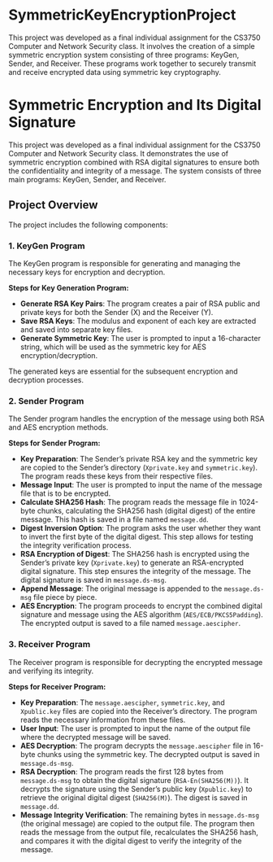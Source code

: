 # SymmetricKeyEncryptionProject

This project was developed as a final individual assignment for the CS3750 Computer and Network Security class. It involves the creation of a simple symmetric encryption system consisting of three programs: KeyGen, Sender, and Receiver. These programs work together to securely transmit and receive encrypted data using symmetric key cryptography.

# Symmetric Encryption and Its Digital Signature

This project was developed as a final individual assignment for the CS3750 Computer and Network Security class. It demonstrates the use of symmetric encryption combined with RSA digital signatures to ensure both the confidentiality and integrity of a message. The system consists of three main programs: KeyGen, Sender, and Receiver.

## Project Overview

The project includes the following components:

### 1. KeyGen Program

The KeyGen program is responsible for generating and managing the necessary keys for encryption and decryption.

**Steps for Key Generation Program:**
- **Generate RSA Key Pairs**: The program creates a pair of RSA public and private keys for both the Sender (X) and the Receiver (Y).
- **Save RSA Keys**: The modulus and exponent of each key are extracted and saved into separate key files.
- **Generate Symmetric Key**: The user is prompted to input a 16-character string, which will be used as the symmetric key for AES encryption/decryption.

The generated keys are essential for the subsequent encryption and decryption processes.

### 2. Sender Program

The Sender program handles the encryption of the message using both RSA and AES encryption methods.

**Steps for Sender Program:**
- **Key Preparation**: The Sender’s private RSA key and the symmetric key are copied to the Sender’s directory (`Xprivate.key` and `symmetric.key`). The program reads these keys from their respective files.
- **Message Input**: The user is prompted to input the name of the message file that is to be encrypted.
- **Calculate SHA256 Hash**: The program reads the message file in 1024-byte chunks, calculating the SHA256 hash (digital digest) of the entire message. This hash is saved in a file named `message.dd`.
- **Digest Inversion Option**: The program asks the user whether they want to invert the first byte of the digital digest. This step allows for testing the integrity verification process.
- **RSA Encryption of Digest**: The SHA256 hash is encrypted using the Sender’s private key (`Xprivate.key`) to generate an RSA-encrypted digital signature. This step ensures the integrity of the message. The digital signature is saved in `message.ds-msg`.
- **Append Message**: The original message is appended to the `message.ds-msg` file piece by piece.
- **AES Encryption**: The program proceeds to encrypt the combined digital signature and message using the AES algorithm (`AES/ECB/PKCS5Padding`). The encrypted output is saved to a file named `message.aescipher`.

### 3. Receiver Program

The Receiver program is responsible for decrypting the encrypted message and verifying its integrity.

**Steps for Receiver Program:**
- **Key Preparation**: The `message.aescipher`, `symmetric.key`, and `Xpublic.key` files are copied into the Receiver’s directory. The program reads the necessary information from these files.
- **User Input**: The user is prompted to input the name of the output file where the decrypted message will be saved.
- **AES Decryption**: The program decrypts the `message.aescipher` file in 16-byte chunks using the symmetric key. The decrypted output is saved in `message.ds-msg`.
- **RSA Decryption**: The program reads the first 128 bytes from `message.ds-msg` to obtain the digital signature (`RSA-En(SHA256(M))`). It decrypts the signature using the Sender’s public key (`Xpublic.key`) to retrieve the original digital digest (`SHA256(M)`). The digest is saved in `message.dd`.
- **Message Integrity Verification**: The remaining bytes in `message.ds-msg` (the original message) are copied to the output file. The program then reads the message from the output file, recalculates the SHA256 hash, and compares it with the digital digest to verify the integrity of the message.
